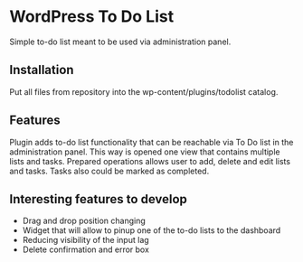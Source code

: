 # WordPress To Do List
Simple to-do list meant to be used via administration panel.
## Installation
Put all files from repository into the wp-content/plugins/todolist catalog. 
## Features
Plugin adds to-do list functionality that can be reachable via To Do list in the administration panel.
This way is opened one view that contains multiple lists and tasks.
Prepared operations allows user to add, delete and edit lists and tasks.
Tasks also could be marked as completed.
## Interesting features to develop
- Drag and drop position changing
- Widget that will allow to pinup one of the to-do lists to the dashboard
- Reducing visibility of the input lag
- Delete confirmation and error box
